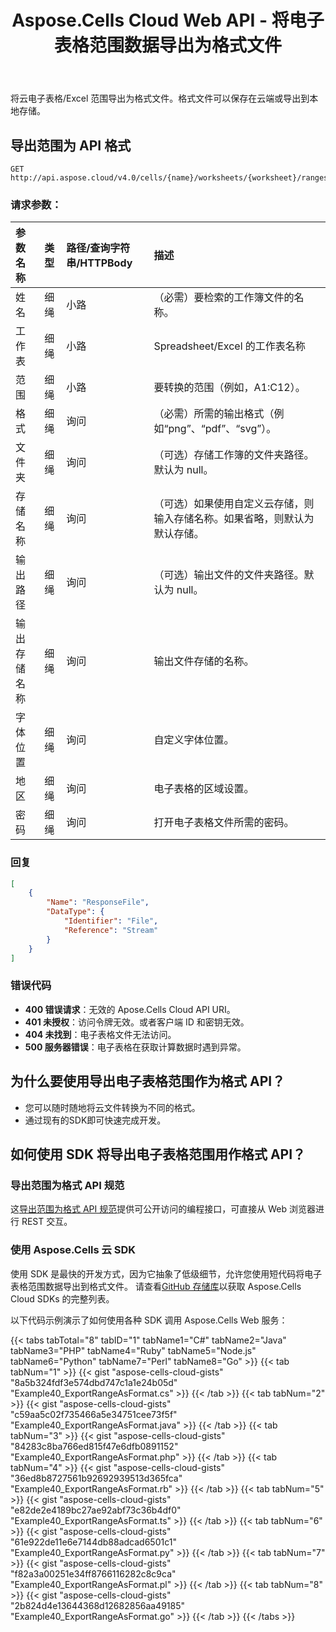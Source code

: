 ﻿---
title: Aspose.Cells Cloud Web API - 将电子表格范围数据导出为格式文件
second_title: Documen
ArticleTitle: Export a Spreadsheet Range data as a Format file
linktitle: 以 Forma 形式导出范围
type: docs
url: /zh/export-range-as-format/
keywords: Aspose.Cells Cloud Web API, Export range, Spreadsheet conversion, REST API, PDF, CSV, JSON, Markdown, Excel workshee
description: 将云存储中电子表格的指定范围转换为各种格式，例如 PDF、CSV 或图像格式，无需下载文件
weight: 100
kwords: 电子表格转换，REST API、PDF、CSV、JSON、Markdown、Excel 工作表
---
将云电子表格/Excel 范围导出为格式文件。格式文件可以保存在云端或导出到本地存储。

## **导出范围为 API 格式**

```http
GET http://api.aspose.cloud/v4.0/cells/{name}/worksheets/{worksheet}/ranges/{range}
```

### **请求参数：**

|参数名称|类型|路径/查询字符串/HTTPBody|描述|
|:- |:- |:- |:- |
|姓名|细绳|小路|（必需）要检索的工作簿文件的名称。|
|工作表|细绳|小路|Spreadsheet/Excel 的工作表名称|
|范围|细绳|小路|要转换的范围（例如，A1:C12）。|
|格式|细绳|询问|（必需）所需的输出格式（例如“png”、“pdf”、“svg”）。|
|文件夹|细绳|询问|（可选）存储工作簿的文件夹路径。默认为 null。|
|存储名称|细绳|询问|（可选）如果使用自定义云存储，则输入存储名称。如果省略，则默认为默认存储。|
|输出路径|细绳|询问|（可选）输出文件的文件夹路径。默认为 null。|
|输出存储名称|细绳|询问|输出文件存储的名称。|
|字体位置|细绳|询问|自定义字体位置。|
|地区|细绳|询问|电子表格的区域设置。|
|密码|细绳|询问|打开电子表格文件所需的密码。|

### **回复**

```json
[
    {
        "Name": "ResponseFile",
        "DataType": {
            "Identifier": "File",
            "Reference": "Stream"
        }
    }
]
```

### 错误代码

- **400 错误请求**：无效的 Apose.Cells Cloud API URI。
- **401 未授权**：访问令牌无效。或者客户端 ID 和密钥无效。
- **404 未找到**：电子表格文件无法访问。
- **500 服务器错误**：电子表格在获取计算数据时遇到异常。

## 为什么要使用导出电子表格范围作为格式 API？

- 您可以随时随地将云文件转换为不同的格式。
- 通过现有的SDK即可快速完成开发。

## 如何使用 SDK 将导出电子表格范围用作格式 API？

### 导出范围为格式 API 规范

这[导出范围为格式 API 规范](https://reference.aspose.cloud/cells/#/ConversionController/ExportRangeAsFormat)提供可公开访问的编程接口，可直接从 Web 浏览器进行 REST 交互。

### 使用 Aspose.Cells 云 SDK

使用 SDK 是最快的开发方式，因为它抽象了低级细节，允许您使用短代码将电子表格范围数据导出到格式文件。
请查看[GitHub 存储库](https://github.com/aspose-cells-cloud)以获取 Aspose.Cells Cloud SDKs 的完整列表。

以下代码示例演示了如何使用各种 SDK 调用 Aspose.Cells Web 服务：

{{< tabs tabTotal="8" tabID="1" tabName1="C#" tabName2="Java" tabName3="PHP" tabName4="Ruby" tabName5="Node.js" tabName6="Python" tabName7="Perl" tabName8="Go" >}}
{{< tab tabNum="1" >}}
{{< gist "aspose-cells-cloud-gists" "8a5b324fdf3e574dbd747c1a1e24b05d" "Example40_ExportRangeAsFormat.cs" >}}
{{< /tab >}}
{{< tab tabNum="2" >}}
{{< gist "aspose-cells-cloud-gists" "c59aa5c02f735466a5e34751cee73f5f" "Example40_ExportRangeAsFormat.java" >}}
{{< /tab >}}
{{< tab tabNum="3" >}}
{{< gist "aspose-cells-cloud-gists" "84283c8ba766ed815f47e6dfb0891152" "Example40_ExportRangeAsFormat.php" >}}
{{< /tab >}}
{{< tab tabNum="4" >}}
{{< gist "aspose-cells-cloud-gists" "36ed8b8727561b92692939513d365fca" "Example40_ExportRangeAsFormat.rb" >}}
{{< /tab >}}
{{< tab tabNum="5" >}}
{{< gist "aspose-cells-cloud-gists" "e82de2e4189bc27ae92abf73c36b4df0" "Example40_ExportRangeAsFormat.ts" >}}
{{< /tab >}}
{{< tab tabNum="6" >}}
{{< gist "aspose-cells-cloud-gists" "61e922de11e6e7144db88adcad6501c1" "Example40_ExportRangeAsFormat.py" >}}
{{< /tab >}}
{{< tab tabNum="7" >}}
{{< gist "aspose-cells-cloud-gists" "f82a3a00251e34ff8766116282c8c9ca" "Example40_ExportRangeAsFormat.pl" >}}
{{< /tab >}}
{{< tab tabNum="8" >}}
{{< gist "aspose-cells-cloud-gists" "2b824d4e13644368d12682856aa49185" "Example40_ExportRangeAsFormat.go" >}}
{{< /tab >}}
{{< /tabs >}}
